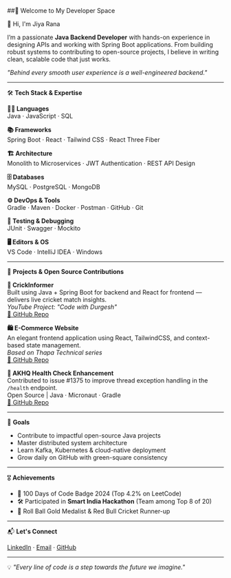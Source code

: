 ##🚀 Welcome to My Developer Space

👋 Hi, I'm Jiya Rana

I’m a passionate **Java Backend Developer** with hands-on experience in designing APIs and working with Spring Boot applications. From building robust systems to contributing to open-source projects, I believe in writing clean, scalable code that just works.

_"Behind every smooth user experience is a well-engineered backend."_  

---

🛠️ **Tech Stack & Expertise**

**👩‍💻 Languages**  
Java · JavaScript · SQL  

**📚 Frameworks**  
Spring Boot · React · Tailwind CSS · React Three Fiber  

**🏗️ Architecture**  
Monolith to Microservices · JWT Authentication · REST API Design  

**🗄️ Databases**  
MySQL · PostgreSQL · MongoDB  

**⚙️ DevOps & Tools**  
Gradle · Maven · Docker · Postman · GitHub · Git  

**🧪 Testing & Debugging**  
JUnit · Swagger · Mockito  

**🖥️ Editors & OS**  
VS Code · IntelliJ IDEA · Windows  

---

🌟 **Projects & Open Source Contributions**

**🎯 CrickInformer**  
Built using Java + Spring Boot for backend and React for frontend — delivers live cricket match insights.  
_YouTube Project: "Code with Durgesh"_  
[🔗 GitHub Repo](#)  

**🛍️ E-Commerce Website**  
An elegant frontend application using React, TailwindCSS, and context-based state management.  
_Based on Thapa Technical series_  
[🔗 GitHub Repo](#)

**🔧 AKHQ Health Check Enhancement**  
Contributed to issue #1375 to improve thread exception handling in the `/health` endpoint.  
Open Source | Java · Micronaut · Gradle  
[🔗 GitHub Repo](https://github.com/tchiotludo/akhq)

---

📌 **Goals**

- Contribute to impactful open-source Java projects  
- Master distributed system architecture  
- Learn Kafka, Kubernetes & cloud-native deployment  
- Grow daily on GitHub with green-square consistency  

---

🎖 **Achievements**

- 🥇 100 Days of Code Badge 2024 (Top 4.2% on LeetCode)  
- 🛠️ Participated in **Smart India Hackathon** (Team among Top 8 of 20)  
- 🏏 Roll Ball Gold Medalist & Red Bull Cricket Runner-up  

---

📬 **Let's Connect**

[LinkedIn](#) · [Email](#) · [GitHub](https://github.com/yourusername)  

---

💡 _"Every line of code is a step towards the future we imagine."_  
